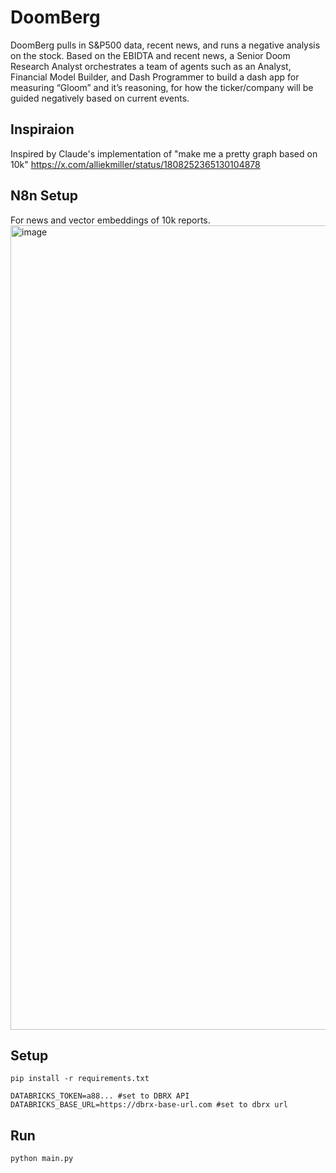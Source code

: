 # DoomBerg

DoomBerg pulls in S&P500 data, recent news, and runs a negative analysis on the stock. Based on the EBIDTA and recent news, a Senior Doom Research Analyst orchestrates a team of agents such as an Analyst, Financial Model Builder, and Dash Programmer to build a dash app for measuring “Gloom” and it’s reasoning, for how the ticker/company will be guided negatively based on current events.

## Inspiraion 

Inspired by Claude's implementation of "make me a pretty graph based on 10k" 
https://x.com/alliekmiller/status/1808252365130104878

## N8n Setup
For news and vector embeddings of 10k reports. 
<img width="1287" alt="image" src="https://github.com/VDuda/doomberg/assets/6300279/bb5b07ad-2ad5-439b-8d61-0a9a8a49bb75">



## Setup

```
pip install -r requirements.txt
```

```env
DATABRICKS_TOKEN=a88... #set to DBRX API
DATABRICKS_BASE_URL=https://dbrx-base-url.com #set to dbrx url
```

## Run

```
python main.py
```
